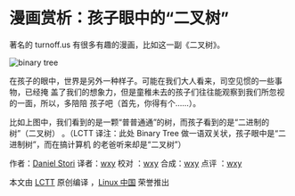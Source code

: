 # 漫画赏析：孩子眼中的“二叉树”

著名的 turnoff.us 有很多有趣的漫画，比如这一副《二叉树》。

![binary tree](./binary-tree.png)

在孩子的眼中，世界是另外一种样子。可能在我们大人看来，司空见惯的一些事物，已经掩
盖了我们的想象力，但是童稚未去的孩子们往往能观察到我们所忽视的一面，所以，多陪陪
孩子吧（首先，你得有个……）。

比如上图中，我们看到的是一颗“普普通通”的树，而孩子看到的是“二进制的树”（二叉树）
。（LCTT 译注：此处 Binary Tree 做一语双关状，孩子眼中是“二进制树”，而在搞计算机
的老爸听来却是“二叉树”）

作者：[Daniel Stori][a] 译者：[wxy](https://github.com/wxy) 校对
：[wxy](https://github.com/wxy) 合成：[wxy](https://github.com/wxy) 点评
：[wxy](https://github.com/wxy)

本文由 [LCTT](https://github.com/LCTT/TranslateProject) 原创编译
，[Linux 中国](https://linux.cn/) 荣誉推出

[a]: http://turnoff.us/about/
